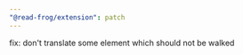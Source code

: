 ```yaml
---
"@read-frog/extension": patch
---
```


fix: don't translate some element which should not be walked

